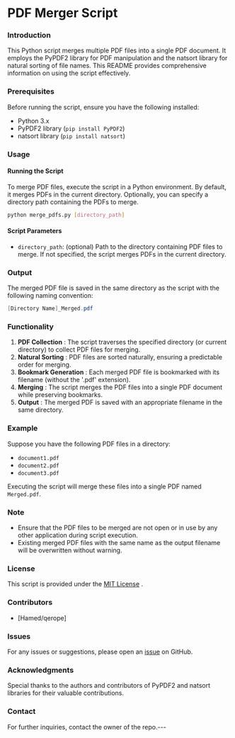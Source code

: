 # PDF Merger Script
### Introduction

This Python script merges multiple PDF files into a single PDF document. It employs the PyPDF2 library for PDF manipulation and the natsort library for natural sorting of file names. This README provides comprehensive information on using the script effectively.
### Prerequisites

Before running the script, ensure you have the following installed:
- Python 3.x 
- PyPDF2 library (`pip install PyPDF2`) 
- natsort library (`pip install natsort`)
### Usage
#### Running the Script

To merge PDF files, execute the script in a Python environment. By default, it merges PDFs in the current directory. Optionally, you can specify a directory path containing the PDFs to merge.

```bash
python merge_pdfs.py [directory_path]
```


#### Script Parameters 
- `directory_path`: (optional) Path to the directory containing PDF files to merge. If not specified, the script merges PDFs in the current directory.
### Output

The merged PDF file is saved in the same directory as the script with the following naming convention:

```csharp
[Directory Name]_Merged.pdf
```


### Functionality 
1. **PDF Collection** : The script traverses the specified directory (or current directory) to collect PDF files for merging. 
2. **Natural Sorting** : PDF files are sorted naturally, ensuring a predictable order for merging. 
3. **Bookmark Generation** : Each merged PDF file is bookmarked with its filename (without the '.pdf' extension). 
4. **Merging** : The script merges the PDF files into a single PDF document while preserving bookmarks. 
5. **Output** : The merged PDF is saved with an appropriate filename in the same directory.
### Example

Suppose you have the following PDF files in a directory: 
- `document1.pdf` 
- `document2.pdf` 
- `document3.pdf`

Executing the script will merge these files into a single PDF named `Merged.pdf`.
### Note
- Ensure that the PDF files to be merged are not open or in use by any other application during script execution.
- Existing merged PDF files with the same name as the output filename will be overwritten without warning.
### License

This script is provided under the [MIT License]() .
### Contributors
- [Hamed/qerope]
### Issues

For any issues or suggestions, please open an [issue](https://github.com/qerope/PDF-Merger-Script/issues)  on GitHub.
### Acknowledgments

Special thanks to the authors and contributors of PyPDF2 and natsort libraries for their valuable contributions.
### Contact

For further inquiries, contact the owner of the repo.---
